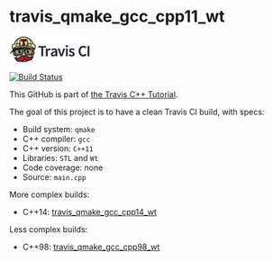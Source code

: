 # travis_qmake_gcc_cpp11_wt

[![Travis CI logo](TravisCI.png)](https://travis-ci.org)

[![Build Status](https://travis-ci.org/richelbilderbeek/travis_qmake_gcc_cpp11_wt.svg?branch=master)](https://travis-ci.org/richelbilderbeek/travis_qmake_gcc_cpp11_wt)

This GitHub is part of [the Travis C++ Tutorial](https://github.com/richelbilderbeek/travis_cpp_tutorial).

The goal of this project is to have a clean Travis CI build, with specs:
 * Build system: `qmake`
 * C++ compiler: `gcc`
 * C++ version: `C++11`
 * Libraries: `STL` and `Wt`
 * Code coverage: none
 * Source: `main.cpp`

More complex builds:
 * C++14: [travis_qmake_gcc_cpp14_wt](https://www.github.com/richelbilderbeek/travis_qmake_gcc_cpp14_wt)

Less complex builds:
 * C++98: [travis_qmake_gcc_cpp98_wt](https://www.github.com/richelbilderbeek/travis_qmake_gcc_cpp98_wt)
